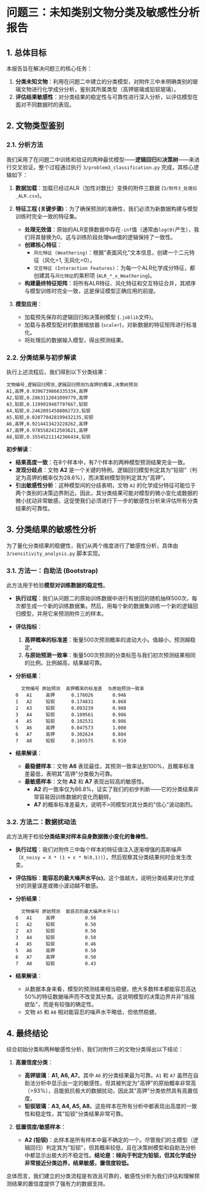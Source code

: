 # 问题三：未知类别文物分类及敏感性分析报告

## 1. 总体目标

本报告旨在解决问题三的核心任务：
1.  **分类未知文物**：利用在问题二中建立的分类模型，对附件三中未明确类别的玻璃文物进行化学成分分析，鉴别其所属类型（高钾玻璃或铅钡玻璃）。
2.  **评估结果敏感性**：对分类结果的稳定性与可靠性进行深入分析，以评估模型在面对不同数据时的表现。

## 2. 文物类型鉴别

### 2.1. 分析方法

我们采用了在问题二中训练和验证的两种最优模型——**逻辑回归**和**决策树**——来进行交叉验证。整个过程通过执行 `3/problem3_classification.py` 完成，其核心逻辑如下：

1.  **数据加载**：加载已经过ALR（加性对数比）变换的附件三数据 (`3/附件3_处理后_ALR.csv`)。

2.  **特征工程 (关键步骤)**：为了确保预测的准确性，我们必须为新数据构建与模型训练时完全一致的特征集。
    *   **处理无效值**：原始的ALR变换数据中存在`-inf`值（通常由`log(0)`产生），我们将其替换为0。这与训练阶段处理`NaN`值的逻辑保持了一致性。
    *   **创建核心特征**：
        *   `风化特征 (Weathering)`：根据"表面风化"文本信息，创建一个二元特征（风化=1, 无风化=0）。
        *   `交互特征 (Interaction Features)`：为每一个ALR化学成分特征，都创建其与`风化特征`的乘积项 (`ALR_*_x_Weathering`)。
    *   **构建最终特征矩阵**：将所有ALR特征、风化特征和交互特征合并，其顺序与模型训练时完全一致，这是保证模型正确应用的前提。

3.  **模型应用**：
    *   加载预先保存的逻辑回归和决策树模型 (`.joblib`文件)。
    *   加载与各模型配对的数据缩放器 (`scaler`)，对新数据的特征矩阵进行标准化。
    *   将处理后的数据输入模型，得出预测结果。

### 2.2. 分类结果与初步解读

执行上述流程后，我们得到以下分类结果：

```csv
文物编号,逻辑回归预测,逻辑回归预测为高钾的概率,决策树预测
A1,高钾,0.9396739866335334,高钾
A2,铅钡,0.2863112041099779,高钾
A3,铅钡,0.1199919487797667,铅钡
A4,铅钡,0.24620914588062723,铅钡
A5,铅钡,0.020770428199432135,铅钡
A6,高钾,0.9214413423228262,高钾
A7,高钾,0.9785582412503621,高钾
A8,铅钡,0.35545211142366434,铅钡
```

**初步解读**：
*   **结果高度一致**：在8个样本中，有7个样本的两种模型预测结果完全一致。
*   **发现分歧点**：文物 **A2** 是一个关键的特例。逻辑回归模型判定其为"铅钡"（判定为高钾的概率仅为28.6%），而决策树模型则判定其为"高钾"。
*   **引出敏感性分析**：这种模型间的分歧表明，文物 `A2` 的化学成分特征可能位于两个类别的决策边界附近。因此，其分类结果可能对模型的微小变化或数据的微小扰动非常敏感。这促使我们必须进行下一步的敏感性分析来评估所有分类结果的可靠性。

## 3. 分类结果的敏感性分析

为了量化分类结果的稳健性，我们从两个维度进行了敏感性分析，具体由 `3/sensitivity_analysis.py` 脚本实现。

### 3.1. 方法一：自助法 (Bootstrap)

此方法用于检验**模型对训练数据的稳定性**。

*   **执行过程**：我们从问题二的原始训练数据中进行有放回的随机抽样500次，每次都生成一个新的训练数据集。然后，用每个新的数据集训练一个新的逻辑回归模型，并用它来预测附件三的样本。
*   **评估指标**：
    1.  **高钾概率的标准差**：衡量500次预测概率的波动大小。值越小，预测越稳定。
    2.  **与原始预测一致率**：衡量500次预测的分类标签与我们初次预测结果相同的比例。比例越高，结果越可靠。

*   **分析结果**：
    ```
      文物编号 原始预测  高钾概率的标准差  与原始预测一致率
    0   A1     高钾      0.176026       0.946
    1   A2     铅钡      0.174831       0.868
    2   A3     铅钡      0.093239       0.988
    3   A4     铅钡      0.109561       0.986
    4   A5     铅钡      0.102531       0.986
    5   A6     高钾      0.047573       1.000
    6   A7     高钾      0.302624       0.884
    7   A8     铅钡      0.165575       0.910
    ```

*   **结果解读**：
    *   **最稳健样本**：文物 **A6** 表现最佳，其预测一致率达到100%，且概率标准差最低，表明其"高钾"分类极为可靠。
    *   **最敏感样本**：文物 **A2** 和 **A7** 表现出较高的敏感性。
        *   **A2** 的一致率仅为86.8%，证实了我们的初步判断——它的分类结果非常容易因训练数据的变化而翻转。
        *   **A7** 的概率标准差最大，说明不>同模型对其分类的"信心"波动剧烈。

### 3.2. 方法二：数据扰动法

此方法用于检验**分类结果对样本自身数据微小变化的鲁棒性**。

*   **执行过程**：我们对附件三中每个样本的特征值注入逐渐增强的高斯噪声（`X_noisy = X * (1 + ε * N(0,1))`），然后观察其分类结果何时会发生改变。
*   **评估指标**：**能容忍的最大噪声水平(ε)**。这个值越大，说明分类结果对化学成分的测量误差或微小波动越不敏感。

*   **分析结果**：
    ```
      文物编号 原始预测  能容忍的最大噪声水平(ε)
    0   A1     高钾           0.50
    1   A2     铅钡           0.50
    2   A3     铅钡           0.50
    3   A4     铅钡           0.50
    4   A5     铅钡           0.46
    5   A6     高钾           0.50
    6   A7     高钾           0.50
    7   A8     铅钡           0.43
    ```

*   **结果解读**：
    *   从数据本身来看，模型的预测结果相当稳健。绝大多数样本都能容忍高达50%的特征数据噪声而不改变其分类。这说明模型的决策边界并非"摇摇欲坠"，而是有较强的确定性。
    *   文物 `A5` 和 `A8` 相对能容忍的噪声水平略低，但依然稳健。

## 4. 最终结论

综合初始分类和两种敏感性分析，我们对附件三的文物分类得出以下结论：

1.  **高置信度分类**：
    *   **高钾玻璃**：**A1, A6, A7**。其中 `A6` 的分类结果最为可靠。`A1` 和 `A7` 虽然在自助法分析中显示出一定的敏感性，但其被判定为"高钾"的原始概率非常高（>93%），且能抵抗极大的数据扰动，因此其"高钾"分类依然具有高置信度。
    *   **铅钡玻璃**：**A3, A4, A5, A8**。这些样本在所有分析中都表现出高度的一致性和稳定性，其"铅钡"分类结果非常可靠。

2.  **低置信度/敏感样本**：
    *   **A2 (铅钡)**：此样本是所有样本中最不确定的一个。尽管我们的主模型（逻辑回归）判定其为"铅钡"，但其概率较低，且在决策树模型和自助法分析中都显示出极大的不稳定性。**结论是：倾向于判定为铅钡，但其化学成分非常接近分类边界，结果敏感，置信度较低。**

总体而言，我们建立的分类流程是有效且可靠的，敏感性分析为我们评估和理解预测结果的置信度提供了强有力的数据支持。 